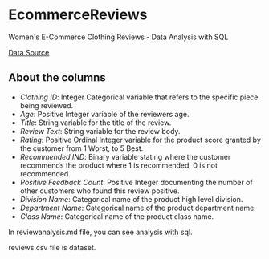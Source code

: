 # EcommerceReviews
Women's E-Commerce Clothing Reviews - Data Analysis with SQL

[Data Source](https://www.kaggle.com/datasets/nicapotato/womens-ecommerce-clothing-reviews)

## About the columns

- *Clothing ID*: Integer Categorical variable that refers to the specific piece being reviewed.
- *Age*: Positive Integer variable of the reviewers age.
- *Title*: String variable for the title of the review.
- *Review Text*: String variable for the review body.
- *Rating*: Positive Ordinal Integer variable for the product score granted by the customer from 1 Worst, to 5 Best.
- *Recommended IND*: Binary variable stating where the customer recommends the product where 1 is recommended, 0 is not recommended.
- *Positive Feedback Count*: Positive Integer documenting the number of other customers who found this review positive.
- *Division Name*: Categorical name of the product high level division.
- *Department Name*: Categorical name of the product department name.
- *Class Name*: Categorical name of the product class name.

In reviewanalysis.md file, you can see analysis with sql.

reviews.csv file is dataset.
